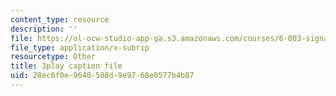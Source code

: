 ```yaml
---
content_type: resource
description: ''
file: https://ol-ocw-studio-app-qa.s3.amazonaws.com/courses/6-003-signals-and-systems-fall-2011/28ec6f0e9640508d9e9768e0577b4b87_1El4znkRH0g.vtt
file_type: application/x-subrip
resourcetype: Other
title: 3play caption file
uid: 28ec6f0e-9640-508d-9e97-68e0577b4b87
---
```

